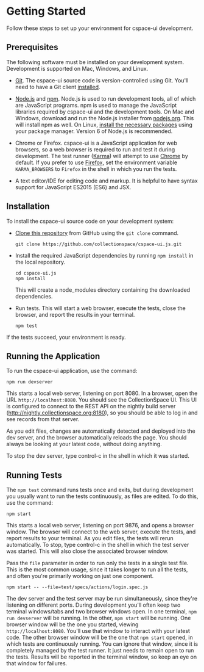 # Getting Started

Follow these steps to set up your environment for cspace-ui development.

## Prerequisites

The following software must be installed on your development system. Development is supported on Mac, Windows, and Linux.

- [Git](https://git-scm.com/). The cspace-ui source code is version-controlled using Git. You'll need to have a Git client [installed](https://git-scm.com/book/en/v2/Getting-Started-Installing-Git).

- [Node.js](https://nodejs.org/) and [npm](https://www.npmjs.com/). Node.js is used to run development tools, all of which are JavaScript programs. npm is used to manage the JavaScript libraries required by cspace-ui and the development tools. On Mac and Windows, download and run the Node.js installer from [nodejs.org](https://nodejs.org/). This will install npm as well. On Linux, [install the necessary packages](https://nodejs.org/en/download/package-manager/) using your package manager. Version 6 of Node.js is recommended.

- Chrome or Firefox. cspace-ui is a JavaScript application for web browsers, so a web browser is required to run and test it during development. The test runner ([Karma](https://karma-runner.github.io/)) will attempt to use [Chrome](https://www.google.com/chrome/browser/desktop/index.html) by default. If you prefer to use [Firefox](https://www.mozilla.org/en-US/firefox/new/), set the environment variable `KARMA_BROWSERS` to `Firefox` in the shell in which you run the tests.

- A text editor/IDE for editing code and markup. It is helpful to have syntax support for JavaScript ES2015 (ES6) and JSX.

## Installation

To install the cspace-ui source code on your development system:

- [Clone this repository](https://help.github.com/articles/cloning-a-repository/) from GitHub using the `git clone` command.
  ```
  git clone https://github.com/collectionspace/cspace-ui.js.git
  ```

- Install the required JavaScript dependencies by running `npm install` in the local repository.
  ```
  cd cspace-ui.js
  npm install
  ```
  This will create a node_modules directory containing the downloaded dependencies.

- Run tests. This will start a web browser, execute the tests, close the browser, and report the results in your terminal.
  ```
  npm test
  ```

If the tests succeed, your environment is ready.

## Running the Application

To run the cspace-ui application, use the command:
```
npm run devserver
```
This starts a local web server, listening on port 8080. In a browser, open the URL `http://localhost:8080`. You should see the CollectionSpace UI. This UI is configured to connect to the REST API on the nightly build server (http://nightly.collectionspace.org:8180), so you should be able to log in and see records from that server.

As you edit files, changes are automatically detected and deployed into the dev server, and the browser automatically reloads the page. You should always be looking at your latest code, without doing anything.

To stop the dev server, type control-c in the shell in which it was started.

## Running Tests

The `npm test` command runs tests once and exits, but during development you usually want to run the tests continuously, as files are edited. To do this, use the command:
```
npm start
```
This starts a local web server, listening on port 9876, and opens a browser window. The browser will connect to the web server, execute the tests, and report results to your terminal. As you edit files, the tests will rerun automatically. To stop, type control-c in the shell in which the test server was started. This will also close the associated browser window.

Pass the `file` parameter in order to run only the tests in a single test file. This is the most common usage, since it takes longer to run all the tests, and often you're primarily working on just one component.
```
npm start -- --file=test/specs/actions/login.spec.js
```

The dev server and the test server may be run simultaneously, since they're listening on different ports. During development you'll often keep two terminal windows/tabs and two browser windows open. In one terminal, `npm run devserver` will be running. In the other, `npm start` will be running. One browser window will be the one you started, viewing `http://localhost:8080`. You'll use that window to interact with your latest code. The other browser window will be the one that `npm start` opened, in which tests are continuously running. You can ignore that window, since it is completely managed by the test runner. It just needs to remain open to run the tests. Results will be reported in the terminal window, so keep an eye on that window for failures.
